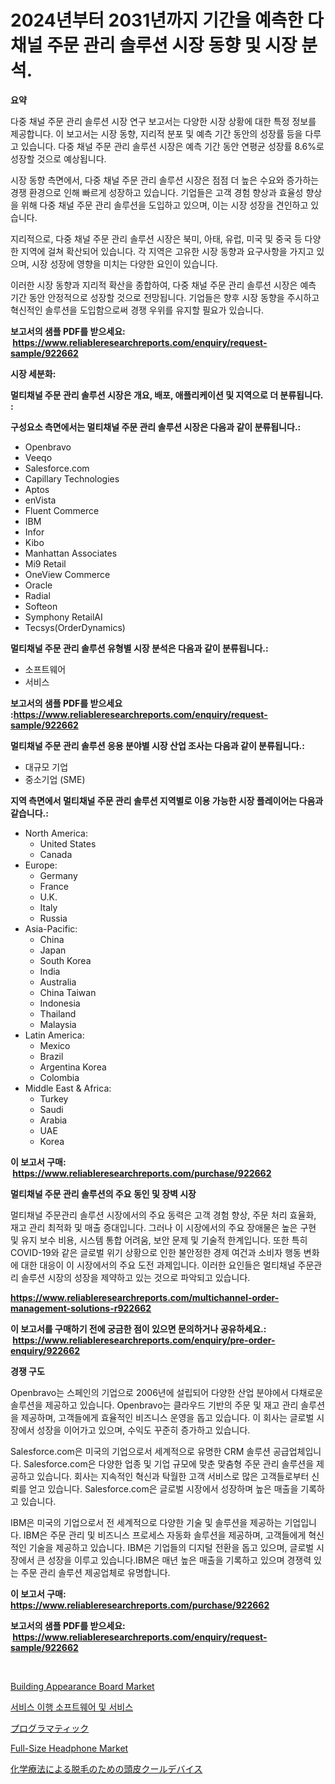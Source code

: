 <p><h1>2024년부터 2031년까지 기간을 예측한 다채널 주문 관리 솔루션 시장 동향 및 시장 분석.</h1></p><p><strong>요약</strong></p>
<p><p>다중 채널 주문 관리 솔루션 시장 연구 보고서는 다양한 시장 상황에 대한 특정 정보를 제공합니다. 이 보고서는 시장 동향, 지리적 분포 및 예측 기간 동안의 성장률 등을 다루고 있습니다. 다중 채널 주문 관리 솔루션 시장은 예측 기간 동안 연평균 성장률 8.6%로 성장할 것으로 예상됩니다.</p><p>시장 동향 측면에서, 다중 채널 주문 관리 솔루션 시장은 점점 더 높은 수요와 증가하는 경쟁 환경으로 인해 빠르게 성장하고 있습니다. 기업들은 고객 경험 향상과 효율성 향상을 위해 다중 채널 주문 관리 솔루션을 도입하고 있으며, 이는 시장 성장을 견인하고 있습니다.</p><p>지리적으로, 다중 채널 주문 관리 솔루션 시장은 북미, 아태, 유럽, 미국 및 중국 등 다양한 지역에 걸쳐 확산되어 있습니다. 각 지역은 고유한 시장 동향과 요구사항을 가지고 있으며, 시장 성장에 영향을 미치는 다양한 요인이 있습니다.</p><p>이러한 시장 동향과 지리적 확산을 종합하여, 다중 채널 주문 관리 솔루션 시장은 예측 기간 동안 안정적으로 성장할 것으로 전망됩니다. 기업들은 향후 시장 동향을 주시하고 혁신적인 솔루션을 도입함으로써 경쟁 우위를 유지할 필요가 있습니다.</p></p>
<p><strong>보고서의 샘플 PDF를 받으세요: &nbsp;<a href="https://www.reliableresearchreports.com/enquiry/request-sample/922662">https://www.reliableresearchreports.com/enquiry/request-sample/922662</a></strong></p>
<p><strong>시장 세분화:</strong></p>
<p><strong> 멀티채널 주문 관리 솔루션 시장은 개요, 배포, 애플리케이션 및 지역으로 더 분류됩니다. :</strong></p>
<p><strong>구성요소 측면에서는 멀티채널 주문 관리 솔루션 시장은 다음과 같이 분류됩니다.:</strong></p>
<p><ul><li>Openbravo</li><li>Veeqo</li><li>Salesforce.com</li><li>Capillary Technologies</li><li>Aptos</li><li>enVista</li><li>Fluent Commerce</li><li>IBM</li><li>Infor</li><li>Kibo</li><li>Manhattan Associates</li><li>Mi9 Retail</li><li>OneView Commerce</li><li>Oracle</li><li>Radial</li><li>Softeon</li><li>Symphony RetailAI</li><li>Tecsys(OrderDynamics)</li></ul></p>
<p><strong> 멀티채널 주문 관리 솔루션 유형별 시장 분석은 다음과 같이 분류됩니다.:</strong></p>
<p><ul><li>소프트웨어</li><li>서비스</li></ul></p>
<p><strong>보고서의 샘플 PDF를 받으세요 :<a href="https://www.reliableresearchreports.com/enquiry/request-sample/922662">https://www.reliableresearchreports.com/enquiry/request-sample/922662</a></strong></p>
<p><strong> 멀티채널 주문 관리 솔루션 응용 분야별 시장 산업 조사는 다음과 같이 분류됩니다.:</strong></p>
<p><ul><li>대규모 기업</li><li>중소기업 (SME)</li></ul></p>
<p><strong>지역 측면에서 멀티채널 주문 관리 솔루션 지역별로 이용 가능한 시장 플레이어는 다음과 같습니다.:</strong></p>
<p><ul>
    <li>
        North America:
        <ul>
            <li>United States</li>
            <li>Canada</li>
        </ul>
    </li>
    <li>
        Europe:
        <ul>
            <li>Germany</li>
            <li>France</li>
            <li>U.K.</li>
            <li>Italy</li>
            <li>Russia</li>
        </ul>
    </li>
    <li>
        Asia-Pacific:
        <ul>
            <li>China</li>
            <li>Japan</li>
            <li>South Korea</li>
            <li>India</li>
            <li>Australia</li>
            <li>China Taiwan</li>
            <li>Indonesia</li>
            <li>Thailand</li>
            <li>Malaysia</li>
        </ul>
    </li>
    <li>
        Latin America:
        <ul>
            <li>Mexico</li>
            <li>Brazil</li>
            <li>Argentina Korea</li>
            <li>Colombia</li>
        </ul>
    </li>
    <li>
        Middle East & Africa:
        <ul>
            <li>Turkey</li>
            <li>Saudi</li>
            <li>Arabia</li>
            <li>UAE</li>
            <li>Korea</li>
        </ul>
    </li>
    </ul></p>
<p><strong>이 보고서 구매: &nbsp;<a href="https://www.reliableresearchreports.com/purchase/922662">https://www.reliableresearchreports.com/purchase/922662</a></strong></p>
<p><strong>멀티채널 주문 관리 솔루션의 주요 동인 및 장벽 시장</strong></p>
<p><p>멀티채널 주문관리 솔루션 시장에서의 주요 동력은 고객 경험 향상, 주문 처리 효율화, 재고 관리 최적화 및 매출 증대입니다. 그러나 이 시장에서의 주요 장애물은 높은 구현 및 유지 보수 비용, 시스템 통합 어려움, 보안 문제 및 기술적 한계입니다. 또한 특히 COVID-19와 같은 글로벌 위기 상황으로 인한 불안정한 경제 여건과 소비자 행동 변화에 대한 대응이 이 시장에서의 주요 도전 과제입니다. 이러한 요인들은 멀티채널 주문관리 솔루션 시장의 성장을 제약하고 있는 것으로 파악되고 있습니다.</p></p>
<p><strong><a href="https://www.reliableresearchreports.com/multichannel-order-management-solutions-r922662">https://www.reliableresearchreports.com/multichannel-order-management-solutions-r922662</a></strong></p>
<p><strong>이 보고서를 구매하기 전에 궁금한 점이 있으면 문의하거나 공유하세요.: &nbsp;<a href="https://www.reliableresearchreports.com/enquiry/pre-order-enquiry/922662">https://www.reliableresearchreports.com/enquiry/pre-order-enquiry/922662</a></strong></p>
<p><strong>경쟁 구도</strong></p>
<p><p>Openbravo는 스페인의 기업으로 2006년에 설립되어 다양한 산업 분야에서 다채로운 솔루션을 제공하고 있습니다. Openbravo는 클라우드 기반의 주문 및 재고 관리 솔루션을 제공하며, 고객들에게 효율적인 비즈니스 운영을 돕고 있습니다. 이 회사는 글로벌 시장에서 성장을 이어가고 있으며, 수익도 꾸준히 증가하고 있습니다.</p><p>Salesforce.com은 미국의 기업으로서 세계적으로 유명한 CRM 솔루션 공급업체입니다. Salesforce.com은 다양한 업종 및 기업 규모에 맞춘 맞춤형 주문 관리 솔루션을 제공하고 있습니다. 회사는 지속적인 혁신과 탁월한 고객 서비스로 많은 고객들로부터 신뢰를 얻고 있습니다. Salesforce.com은 글로벌 시장에서 성장하며 높은 매출을 기록하고 있습니다.</p><p>IBM은 미국의 기업으로서 전 세계적으로 다양한 기술 및 솔루션을 제공하는 기업입니다. IBM은 주문 관리 및 비즈니스 프로세스 자동화 솔루션을 제공하며, 고객들에게 혁신적인 기술을 제공하고 있습니다. IBM은 기업들의 디지털 전환을 돕고 있으며, 글로벌 시장에서 큰 성장을 이루고 있습니다.IBM은 매년 높은 매출을 기록하고 있으며 경쟁력 있는 주문 관리 솔루션 제공업체로 유명합니다.</p></p>
<p><strong>이 보고서 구매: &nbsp; <a href="https://www.reliableresearchreports.com/purchase/922662">https://www.reliableresearchreports.com/purchase/922662</a></strong></p>
<p><strong>보고서의 샘플 PDF를 받으세요: &nbsp;<a href="https://www.reliableresearchreports.com/enquiry/request-sample/922662">https://www.reliableresearchreports.com/enquiry/request-sample/922662</a></strong><strong></strong></p>
<p>&nbsp;</p>
<p><p><a href="https://github.com/luckyshygirl/Market-Research-Report-List-4/blob/main/building-appearance-board-market.md">Building Appearance Board Market</a></p><p><a href="https://github.com/rcabello548/Market-Research-Report-List-1/blob/main/290416881003.md">서비스 이행 소프트웨어 및 서비스</a></p><p><a href="https://github.com/schmahlson/Market-Research-Report-List-1/blob/main/973022288227.md">プログラマティック</a></p><p><a href="https://issuu.com/reportprime-2/docs/full-size-headphone-market-size-2030.pptx">Full-Size Headphone Market</a></p><p><a href="https://github.com/roulaayoub-saad/Market-Research-Report-List-1/blob/main/712569688226.md">化学療法による脱毛のための頭皮クールデバイス</a></p></p>